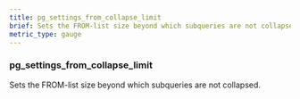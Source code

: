 ```yaml
---
title: pg_settings_from_collapse_limit
brief: Sets the FROM-list size beyond which subqueries are not collapsed.
metric_type: gauge
---
```

### pg_settings_from_collapse_limit

Sets the FROM-list size beyond which subqueries are not collapsed.